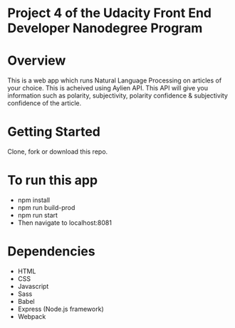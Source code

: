 # Project 4 of the Udacity Front End Developer Nanodegree Program 
# Overview
This is a web app which runs Natural Language Processing on articles of your choice. This is acheived using Aylien API. This API will give you information such as polarity, subjectivity, polarity confidence & subjectivity confidence of the article. 

# Getting Started
Clone, fork or download this repo.

# To run this app
* npm install
* npm run build-prod
* npm run start
* Then navigate to localhost:8081

# Dependencies
* HTML
* CSS
* Javascript
* Sass
* Babel
* Express (Node.js framework)
* Webpack
